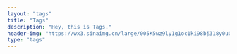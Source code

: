 ```yaml
---
layout: "tags"
title: "Tags"
description: "Hey, this is Tags."
header-img: "https://wx3.sinaimg.cn/large/005K5wz9ly1g1oc1ki98bj318y0u0b2e.jpg"
type: "tags"
---
```

